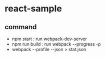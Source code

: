 # react-sample

## command
- npm start : run webpack-dev-server
- npm run build : run webpack --progress -p
- webpack --profile --json > stat.json
